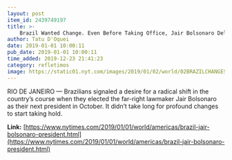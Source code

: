 ```yaml
---
layout: post
item_id: 2439749197
title: >-
    Brazil Wanted Change. Even Before Taking Office, Jair Bolsonaro Delivered.
author: Tatu D'Oquei
date: 2019-01-01 10:00:11
pub_date: 2019-01-01 10:00:11
time_added: 2019-12-23 21:41:23
category: refletimos
image: https://static01.nyt.com/images/2019/01/02/world/02BRAZILCHANGES02/merlin_148025214_876dd4fa-4ee3-475b-a509-62176e5221e3-facebookJumbo.jpg
---
```


RIO DE JANEIRO — Brazilians signaled a desire for a radical shift in the country’s course when they elected the far-right lawmaker Jair Bolsonaro as their next president in October. It didn’t take long for profound changes to start taking hold.

**Link:** [https://www.nytimes.com/2019/01/01/world/americas/brazil-jair-bolsonaro-president.html](https://www.nytimes.com/2019/01/01/world/americas/brazil-jair-bolsonaro-president.html)

